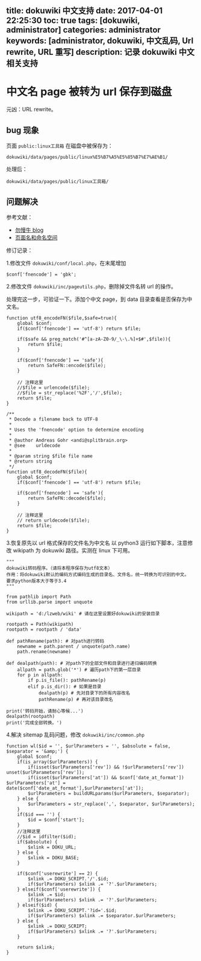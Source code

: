 title: dokuwiki 中文支持
date: 2017-04-01 22:25:30
toc: true
tags: [dokuwiki, administrator]
categories: administrator
keywords: [administrator, dokuwiki, 中文乱码, Url rewrite, URL 重写]
description: 记录 dokuwiki 中文相关支持
---

# 中文名 page 被转为 url 保存到磁盘

元凶：URL rewrite。

## bug 现象
页面 `public:linux工具箱` 在磁盘中被保存为：

```
dokuwiki/data/pages/public/linux%E5%B7%A5%E5%85%B7%E7%AE%B1/
```

处理后：

```
dokuwiki/data/pages/public/linux工具箱/
```

## 问题解决

参考文献：

* [勿慢牛 blog](https://blog.klniu.com/post/tag/dokuwiki/)
* [页面名和命名空间](https://www.dokuwiki.org/start?id=zh:pagename)

修订记录：

1.修改文件 `dokuwiki/conf/local.php`，在末尾增加

```
$conf['fnencode'] = 'gbk';
```

2.修改文件 `dokuwiki/inc/pageutils.php`，删除掉文件名转 url 的操作。

处理完这一步，可验证一下。添加个中文 page，到 data 目录查看是否保存为中文名。

```
function utf8_encodeFN($file,$safe=true){
    global $conf;
    if($conf['fnencode'] == 'utf-8') return $file;

    if($safe && preg_match('#^[a-zA-Z0-9/_\-\.%]+$#',$file)){
        return $file;
    }

    if($conf['fnencode'] == 'safe'){
        return SafeFN::encode($file);
    }

    // 注释这里
    //$file = urlencode($file);
    //$file = str_replace('%2F','/',$file);
    return $file;
}

/**
 * Decode a filename back to UTF-8
 *
 * Uses the 'fnencode' option to determine encoding
 *
 * @author Andreas Gohr <andi@splitbrain.org>
 * @see    urldecode
 *
 * @param string $file file name
 * @return string
 */
function utf8_decodeFN($file){
    global $conf;
    if($conf['fnencode'] == 'utf-8') return $file;

    if($conf['fnencode'] == 'safe'){
        return SafeFN::decode($file);
    }

    // 注释这里
    // return urldecode($file);
    return $file;
}
```

3.恢复原先以 url 格式保存的文件名为中文名
以 python3 运行如下脚本，注意修改 wikipath 为 dokuwiki 路径。实测在 linux 下可用。

```
"""
dokuwiki转码程序。（请将本程序保存为utf8文本）
作用：将dokuwiki默认的编码方式编码生成的目录名、文件名，统一转换为可识别的中文。
要求python版本大于等于3.4
"""
 
from pathlib import Path
from urllib.parse import unquote
 
wikipath = 'd:/lzweb/wiki' # 请在这里设置好dokuwiki的安装目录
 
rootpath = Path(wikipath)
rootpath = rootpath / 'data'
 
def pathRename(path): # 对path进行转码
    newname = path.parent / unquote(path.name)
    path.rename(newname)
 
def dealpath(path): # 对path下的全部文件和目录进行递归编码转换
    allpath = path.glob('*') # 遍历path下的第一层目录
    for p in allpath:
        if p.is_file(): pathRename(p)
        elif p.is_dir(): # 如果是目录
            dealpath(p) # 先对目录下的所有内容改名
            pathRename(p) # 再对该目录改名
 
print('转码开始，请耐心等候...')
dealpath(rootpath)
print('完成全部转换。')
```

4.解决 sitemap 乱码问题，修改 `dokuwiki/inc/common.php`

```
function wl($id = '', $urlParameters = '', $absolute = false, $separator = '&amp;') {
    global $conf;
    if(is_array($urlParameters)) {
        if(isset($urlParameters['rev']) && !$urlParameters['rev']) unset($urlParameters['rev']);
        if(isset($urlParameters['at']) && $conf['date_at_format']) $urlParameters['at'] = date($conf['date_at_format'],$urlParameters['at']);
        $urlParameters = buildURLparams($urlParameters, $separator);
    } else {
        $urlParameters = str_replace(',', $separator, $urlParameters);
    }
    if($id === '') {
        $id = $conf['start'];
    }
    //注释这里
    //$id = idfilter($id);
    if($absolute) {
        $xlink = DOKU_URL;
    } else {
        $xlink = DOKU_BASE;
    }

    if($conf['userewrite'] == 2) {
        $xlink .= DOKU_SCRIPT.'/'.$id;
        if($urlParameters) $xlink .= '?'.$urlParameters;
    } elseif($conf['userewrite']) {
        $xlink .= $id;
        if($urlParameters) $xlink .= '?'.$urlParameters;
    } elseif($id) {
        $xlink .= DOKU_SCRIPT.'?id='.$id;
        if($urlParameters) $xlink .= $separator.$urlParameters;
    } else {
        $xlink .= DOKU_SCRIPT;
        if($urlParameters) $xlink .= '?'.$urlParameters;
    }

    return $xlink;
}
```

